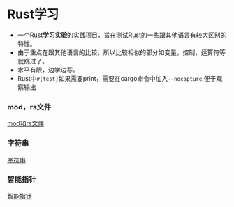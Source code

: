 # Rust学习
* 一个Rust**学习实验**的实践项目，旨在测试Rust的一些跟其他语言有较大区别的特性。
* 由于重点在跟其他语言的比较，所以比较相似的部分如变量，控制，运算符等就跳过了。
* 水平有限，边学边写。
* Rust中`#[test]`如果需要print，需要在cargo命令中加入`--nocapture`,便于观察输出
### mod，rs文件
[mod和rs文件](doc/mod.md)
### 字符串
[字符串](doc/string.md)
### 智能指针
[智能指针](doc/pointer.md)